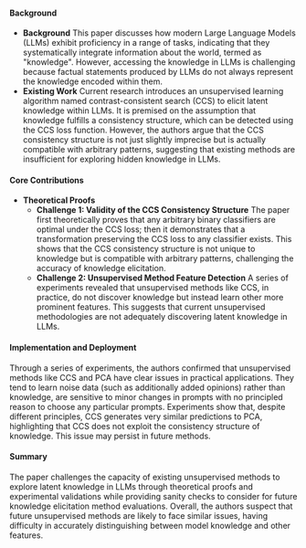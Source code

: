 #### Background
- **Background**
This paper discusses how modern Large Language Models (LLMs) exhibit proficiency in a range of tasks, indicating that they systematically integrate information about the world, termed as "knowledge". However, accessing the knowledge in LLMs is challenging because factual statements produced by LLMs do not always represent the knowledge encoded within them.
- **Existing Work**
Current research introduces an unsupervised learning algorithm named contrast-consistent search (CCS) to elicit latent knowledge within LLMs. It is premised on the assumption that knowledge fulfills a consistency structure, which can be detected using the CCS loss function. However, the authors argue that the CCS consistency structure is not just slightly imprecise but is actually compatible with arbitrary patterns, suggesting that existing methods are insufficient for exploring hidden knowledge in LLMs.

#### Core Contributions
  - **Theoretical Proofs**
      - **Challenge 1: Validity of the CCS Consistency Structure**
      The paper first theoretically proves that any arbitrary binary classifiers are optimal under the CCS loss; then it demonstrates that a transformation preserving the CCS loss to any classifier exists. This shows that the CCS consistency structure is not unique to knowledge but is compatible with arbitrary patterns, challenging the accuracy of knowledge elicitation.
      - **Challenge 2: Unsupervised Method Feature Detection**
      A series of experiments revealed that unsupervised methods like CCS, in practice, do not discover knowledge but instead learn other more prominent features. This suggests that current unsupervised methodologies are not adequately discovering latent knowledge in LLMs.

#### Implementation and Deployment
Through a series of experiments, the authors confirmed that unsupervised methods like CCS and PCA have clear issues in practical applications. They tend to learn noise data (such as additionally added opinions) rather than knowledge, are sensitive to minor changes in prompts with no principled reason to choose any particular prompts. Experiments show that, despite different principles, CCS generates very similar predictions to PCA, highlighting that CCS does not exploit the consistency structure of knowledge. This issue may persist in future methods.

#### Summary
The paper challenges the capacity of existing unsupervised methods to explore latent knowledge in LLMs through theoretical proofs and experimental validations while providing sanity checks to consider for future knowledge elicitation method evaluations. Overall, the authors suspect that future unsupervised methods are likely to face similar issues, having difficulty in accurately distinguishing between model knowledge and other features.